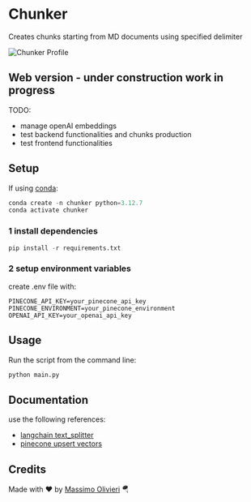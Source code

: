 # Chunker

Creates chunks starting from MD documents using specified delimiter

<img src="https://i.ibb.co/mSTjxw1/chunker.webp" alt="Chunker Profile"/>

## Web version - **under construction work in progress**

TODO:
- manage openAI embeddings
- test backend functionalities and chunks production
- test frontend functionalities

## Setup

If using [conda](https://docs.anaconda.com/miniconda/#miniconda):
```python
conda create -n chunker python=3.12.7
conda activate chunker
```

### 1 install dependencies

```python
pip install -r requirements.txt
```

### 2 setup environment variables

create .env file with:

```.env
PINECONE_API_KEY=your_pinecone_api_key
PINECONE_ENVIRONMENT=your_pinecone_environment
OPENAI_API_KEY=your_openai_api_key
```

## Usage

Run the script from the command line:
```python
python main.py
```

## Documentation

use the following references:
- [langchain text_splitter](https://api.python.langchain.com/en/latest/character/langchain_text_splitters.character.RecursiveCharacterTextSplitter.html)
- [pinecone upsert vectors](https://docs.pinecone.io/guides/data/upsert-data)

## Credits
Made with ❤️ by [Massimo Olivieri](https://linktr.ee/maxvaega) 🪂

